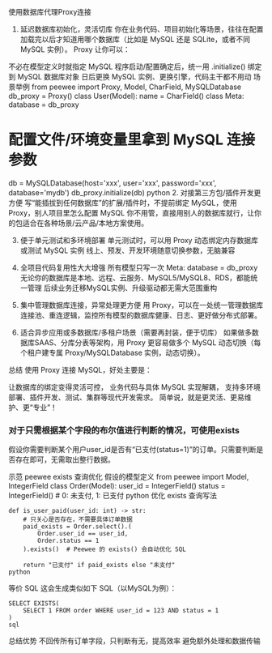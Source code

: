 使用数据库代理Proxy连接

1. 延迟数据库初始化，灵活切库
你在业务代码、项目初始化等场景，往往在配置加载完以后才知道用哪个数据库（比如是 MySQL 还是 SQLite，或者不同 MySQL 实例）。
Proxy 让你可以：

不必在模型定义时就指定 MySQL
程序启动/配置确定后，统一用 .initialize() 绑定到 MySQL 数据库对象
日后更换 MySQL 实例、更换引擎，代码主干都不用动
场景举例
from peewee import Proxy, Model, CharField, MySQLDatabase
db_proxy = Proxy()
class User(Model):
    name = CharField()
    class Meta:
        database = db_proxy
# 配置文件/环境变量里拿到 MySQL 连接参数
db = MySQLDatabase(host='xxx', user='xxx', password='xxx', database='mydb')
db_proxy.initialize(db)
python
2. 对接第三方包/插件开发更方便
写“能插拔到任何数据库”的扩展/插件时，不提前绑定 MySQL，使用 Proxy，别人项目里怎么配置 MySQL 你不用管，直接用别人的数据库就行，让你的包适合在各种场景/云产品/本地方案使用。

3. 便于单元测试和多环境部署
单元测试时，可以用 Proxy 动态绑定内存数据库或测试 MySQL 实例
线上、预发、开发环境随意切换参数，无脑兼容
4. 全项目代码复用性大大增强
所有模型只写一次 Meta: database = db_proxy
无论你的数据库是本地、远程、云服务、MySQL5/MySQL8、RDS，都能统一管理
后续业务迁移MySQL实例、升级驱动都无需大范围重构
5. 集中管理数据库连接，异常处理更方便
用 Proxy，可以在一处统一管理数据库连接池、重连逻辑，监控所有模型的数据库健康、日志、更好做分布式部署。

6. 适合异步应用或多数据库/多租户场景（需要再封装，便于切库）
如果做多数据库SAAS、分库分表等架构，用 Proxy 更容易做多个 MySQL 动态切换（每个租户建专属 Proxy/MySQLDatabase 实例，动态切换）。

总结
使用 Proxy 连接 MySQL，好处主要是：

让数据库的绑定变得灵活可控，
业务代码与具体 MySQL 实现解耦，
支持多环境部署、插件开发、测试、集群等现代开发需求。
简单说，就是更灵活、更易维护、更“专业”！


### 对于只需根据某个字段的布尔值进行判断的情况，可使用exists
假设你需要判断某个用户user_id是否有“已支付(status=1)”的订单。只需要判断是否存在即可，无需取出整行数据。

示范 peewee exists 查询优化
假设的模型定义
from peewee import Model, IntegerField
class Order(Model):
    user_id = IntegerField()
    status = IntegerField()  # 0: 未支付, 1: 已支付
python
优化 exists 查询写法
```
def is_user_paid(user_id: int) -> str:
    # 只关心是否存在，不需要具体订单数据
    paid_exists = Order.select().(
        Order.user_id == user_id,
        Order.status == 1
    ).exists()  # Peewee 的 exists() 会自动优化 SQL
    
    return "已支付" if paid_exists else "未支付"
python
```
等价 SQL
这会生成类似如下 SQL（以MySQL为例）：
```
SELECT EXISTS(
    SELECT 1 FROM order WHERE user_id = 123 AND status = 1
)
sql
```
总结优势
不回传所有订单字段，只判断有无，提高效率
避免额外处理和数据传输
